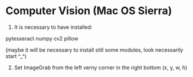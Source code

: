 # Computer Vision (Mac OS Sierra)

1) It is necessary to have installed:

  pytesseract
  numpy
  cv2
  pillow

(maybe it will be necessary to install still some modules, look necessarily start ^_^)

2) Set ImageGrab from the left verny corner in the right bottom (x, y, w, h)

